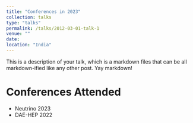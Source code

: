 ```yaml
---
title: "Conferences in 2023"
collection: talks
type: "talks"
permalink: /talks/2012-03-01-talk-1
venue: ""
date: 
location: "India"
---
```


This is a description of your talk, which is a markdown files that can be all markdown-ified like any other post. Yay markdown!

Conferences Attended
======
* Neutrino 2023
* DAE-HEP 2022
